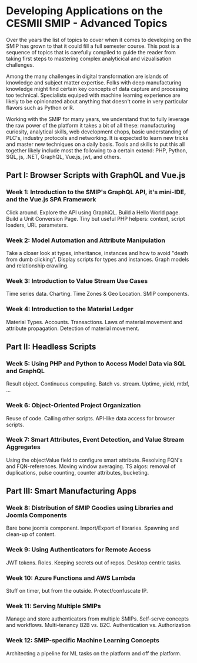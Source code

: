 # Developing Applications on the CESMII SMIP - Advanced Topics

Over the years the list of topics to cover when it comes to developing on the SMIP has grown to that it could fill a full semester course. This post is a sequence of topics that is carefully compiled to guide the reader from taking first steps to mastering complex analyticical and vizualisation challenges. 

Among the many challenges in digital transformation are islands of knowledge and subject matter expertise. Folks with deep manufacturing knowledge might find certain key concepts of data capture and processing too technical. Specialists equiped with machine learning experience are likely to be opinionated about anything that doesn't come in very particular flavors such as Python or R. 

Working with the SMIP for many years, we understand that to fully leverage the raw power of the platform it takes a bit of all these: manufacturing curiosity, analytical skills, web development chops, basic understanding of PLC's, industry protocols and networking. It is expected to learn new tricks and master new techniques on a daily basis. Tools and skills to put this all together likely include most the following to a certain extend: PHP, Python, SQL, js, .NET, GraphQL, Vue.js, jwt, and others.  

## Part I: Browser Scripts with GraphQL and Vue.js

### Week 1: Introduction to the SMIP's GraphQL API, it's mini-IDE, and the Vue.js SPA Framework

Click around. Explore the API using GraphiQL. Build a Hello World page. Build a Unit Conversion Page. Tiny but useful PHP helpers: context, script loaders, URL parameters.

### Week 2: Model Automation and Attribute Manipulation

Take a closer look at types, inheritance, instances and how to avoid "death from dumb clicking". Display scripts for types and instances. Graph models and relationship crawling.

### Week 3: Introduction to Value Stream Use Cases

Time series data. Charting. Time Zones & Geo Location. SMIP components.

### Week 4: Introduction to the Material Ledger

Material Types. Accounts. Transactions. Laws of material movement and attribute propagation. Detection of material movement.

## Part II: Headless Scripts

### Week 5: Using PHP and Python to Access Model Data via SQL and GraphQL

Result object. Continuous computing. Batch vs. stream. Uptime, yield, mtbf, ...

### Week 6: Object-Oriented Project Organization

Reuse of code. Calling other scripts. API-like data access for browser scripts.

### Week 7: Smart Attributes, Event Detection, and Value Stream Aggregates

Using the objectValue field to configure smart attribute. Resolving FQN's and FQN-references. Moving window averaging. TS algos: removal of duplications, pulse counting, counter attributes, bucketing.

## Part III: Smart Manufacturing Apps

### Week 8: Distribution of SMIP Goodies using Libraries and Joomla Components

Bare bone joomla component. Import/Export of libraries. Spawning and clean-up of content.

### Week 9: Using Authenticators for Remote Access

JWT tokens. Roles. Keeping secrets out of repos. Desktop centric tasks.

### Week 10: Azure Functions and AWS Lambda

Stuff on timer, but from the outside. Protect/confuscate IP.

### Week 11: Serving Multiple SMIPs

Manage and store authenticators from multiple SMIPs. Self-serve concepts and workflows. Multi-tenancy B2B vs. B2C. Authentication vs. Authorization

### Week 12: SMIP-specific Machine Learning Concepts

Architecting a pipeline for ML tasks on the platform and off the platform.

